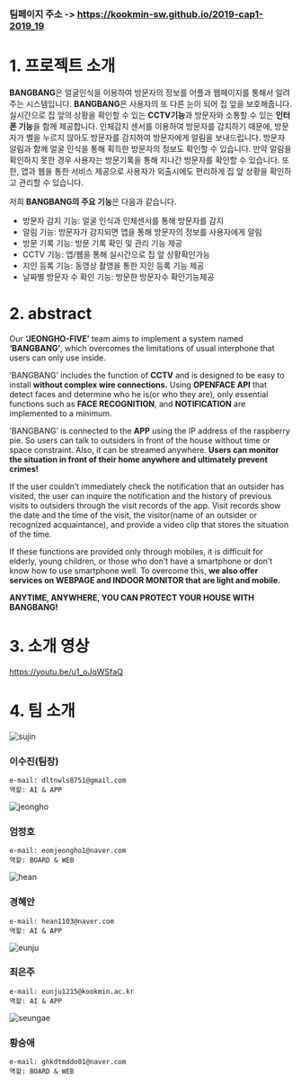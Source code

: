 ### 팀페이지 주소 -> https://kookmin-sw.github.io/2019-cap1-2019_19

# 1. 프로젝트 소개
 **BANGBANG**은 얼굴인식을 이용하여 방문자의 정보를 어플과 웹페이지를 통해서 알려주는 시스템입니다. **BANGBANG**은 사용자의 또 다른 눈이 되어 집 앞을 보호해줍니다. 실시간으로 집 앞의 상황을 확인할 수 있는 **CCTV기능**과 방문자와 소통할 수 있는 **인터폰 기능**을 함께 제공합니다. 
인체감지 센서를 이용하여 방문자를 감지하기 때문에, 방문자가 벨을 누르지 않아도 방문자를 감지하여 방문자에게 알림을 보내드립니다. 방문자 알림과 함께 얼굴 인식을 통해 획득한 방문자의 정보도 확인할 수 있습니다. 만약 알림을 확인하지 못한 경우 사용자는 방문기록을 통해 지나간 방문자를 확인할 수 있습니다. 또한, 앱과 웹을 통한 서비스 제공으로 사용자가 외출시에도 편리하게 집 앞 상황을 확인하고 관리할 수 있습니다.

저희 **BANGBANG의 주요 기능**은 다음과 같습니다.
 
* 방문자 감지 기능: 얼굴 인식과 인체센서를 통해 방문자를 감지 
* 알림 기능: 방문자가 감지되면 앱을 통해 방문자의 정보를 사용자에게 알림 
* 방문 기록 기능: 방문 기록 확인 및 관리 기능 제공 
* CCTV 기능: 앱/웹을 통해 실시간으로 집 앞 상황확인가능 
* 지인 등록 기능: 동영상 촬영을 통한 지인 등록 기능 제공 
* 날짜별 방문자 수 확인 기능: 방문한 방문자수 확인기능제공

 
# 2. abstract
Our **‘JEONGHO-FIVE’** team aims to implement a system named **‘BANGBANG’**, which overcomes the limitations of usual interphone that users can only use inside.

‘BANGBANG’ includes the function of **CCTV** and is designed to be easy to install **without complex wire connections.** Using **OPENFACE API** that detect faces and determine who he is(or who they are), only essential functions such as **FACE RECOGNITION**, and **NOTIFICATION** are implemented to a minimum.

‘BANGBANG’ is connected to the **APP** using the IP address of the raspberry pie. So users can talk to outsiders in front of the house without time or space constraint. Also, it can be streamed anywhere. **Users can monitor the situation in front of their home anywhere and ultimately prevent crimes!**

If the user couldn’t immediately check the notification that an outsider has visited, the user can inquire the notification and the history of previous visits to outsiders through the visit records of the app. Visit records show the date and the time of the visit, the visitor(name of an outsider or recognized acquaintance), and provide a video clip that stores the situation of the time.

If these functions are provided only through mobiles, it is difficult for elderly, young children, or those who don’t have a smartphone or don’t know how to use smartphone well. To overcome this, **we also offer services on WEBPAGE and INDOOR MONITOR that are light and mobile.**

**ANYTIME, ANYWHERE, YOU CAN PROTECT YOUR HOUSE WITH BANGBANG!**


# 3. 소개 영상
https://youtu.be/u1_oJqWSfaQ


# 4. 팀 소개

![sujin](./images/sujin.png)

### 이수진(팀장)
```
e-mail: dltnwls8751@gmail.com
역할: AI & APP
```
![jeongho](./images/jeongho.png)

### 엄정호
```
e-mail: eomjeongho1@naver.com
역할: BOARD & WEB
```
![hean](./images/hean.png)

### 경혜안
```
e-mail: hean1103@naver.com 
역할: AI & APP
```
![eunju](./images/eunju.png)

### 최은주
```
e-mail: eunju1215@kookmin.ac.kr 
역할: AI & APP
```
![seungae](./images/ghkdtmddo.png)
### 황승애
```
e-mail: ghkdtmddo01@naver.com
역할: BOARD & WEB
```
